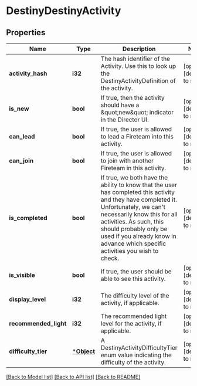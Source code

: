 # DestinyDestinyActivity

## Properties
Name | Type | Description | Notes
------------ | ------------- | ------------- | -------------
**activity_hash** | **i32** | The hash identifier of the Activity. Use this to look up the DestinyActivityDefinition of the activity. | [optional] [default to null]
**is_new** | **bool** | If true, then the activity should have a \&quot;new\&quot; indicator in the Director UI. | [optional] [default to null]
**can_lead** | **bool** | If true, the user is allowed to lead a Fireteam into this activity. | [optional] [default to null]
**can_join** | **bool** | If true, the user is allowed to join with another Fireteam in this activity. | [optional] [default to null]
**is_completed** | **bool** | If true, we both have the ability to know that the user has completed this activity and they have completed it. Unfortunately, we can&#39;t necessarily know this for all activities. As such, this should probably only be used if you already know in advance which specific activities you wish to check. | [optional] [default to null]
**is_visible** | **bool** | If true, the user should be able to see this activity. | [optional] [default to null]
**display_level** | **i32** | The difficulty level of the activity, if applicable. | [optional] [default to null]
**recommended_light** | **i32** | The recommended light level for the activity, if applicable. | [optional] [default to null]
**difficulty_tier** | [***Object**](Object.md) | A DestinyActivityDifficultyTier enum value indicating the difficulty of the activity. | [optional] [default to null]

[[Back to Model list]](../README.md#documentation-for-models) [[Back to API list]](../README.md#documentation-for-api-endpoints) [[Back to README]](../README.md)



